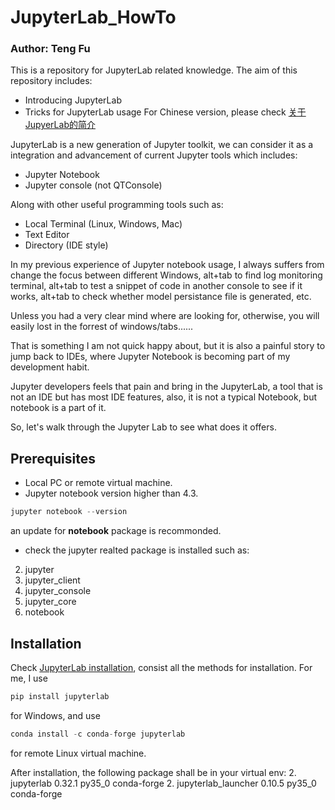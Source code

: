 # JupyterLab_HowTo
### Author: Teng Fu

This is a repository for JupyterLab related knowledge.
The aim of this repository includes:
- Introducing JupyterLab
- Tricks for JupyterLab usage
For Chinese version, please check [关于JupyerLab的简介](README_CN.md)

JupyterLab is a new generation of Jupyter toolkit, we can consider it as a integration and advancement of current Jupyter tools which includes:
- Jupyter Notebook
- Jupyter console (not QTConsole)

Along with other useful programming tools such as:
- Local Terminal (Linux, Windows, Mac)
- Text Editor
- Directory (IDE style)

In my previous experience of Jupyter notebook usage, I always suffers from change the focus between different Windows, alt+tab to find log monitoring terminal, alt+tab to test a snippet of code in another console to see if it works, alt+tab to check whether model persistance file is generated, etc.

Unless you had a very clear mind where are looking for, otherwise, you will easily lost in the forrest of windows/tabs......

That is something I am not quick happy about, but it is also a painful story to jump back to IDEs, where Jupyter Notebook is becoming part of my development habit.

Jupyter developers feels that pain and bring in the JupyterLab, a tool that is not an IDE but has most IDE features, also, it is not a typical Notebook, but notebook is a part of it.

So, let's walk through the Jupyter Lab to see what does it offers.

## Prerequisites
- Local PC or remote virtual machine.
- Jupyter notebook version higher than 4.3.
```python
jupyter notebook --version
```
an update for **notebook** package is recommonded.
- check the jupyter realted package is installed such as:
2. jupyter                  
2. jupyter_client           
2. jupyter_console          
2. jupyter_core             
2. notebook                 

## Installation
Check [JupyterLab installation](http://jupyterlab.readthedocs.io/en/stable/getting_started/installation.html), consist all the methods for installation. For me, I use 
```python
pip install jupyterlab
```
for Windows, and use
```python
conda install -c conda-forge jupyterlab
```
for remote Linux virtual machine.

After installation, the following package shall be in your virtual env:
2. jupyterlab                0.32.1                   py35_0    conda-forge
2. jupyterlab_launcher       0.10.5                   py35_0    conda-forge